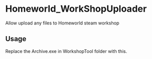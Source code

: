 # Homeworld_WorkShopUploader
Allow upload any files to Homeworld steam workshop

## Usage
Replace the Archive.exe in WorkshopTool folder with this.
